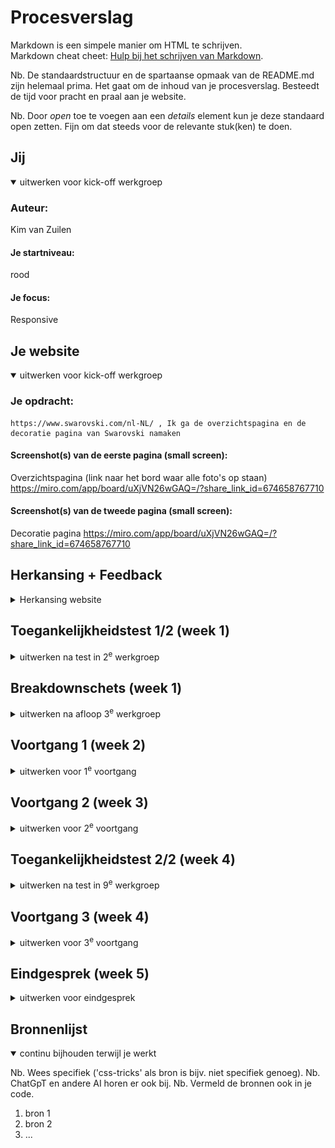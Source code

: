 # Procesverslag
Markdown is een simpele manier om HTML te schrijven.  
Markdown cheat cheet: [Hulp bij het schrijven van Markdown](https://github.com/adam-p/markdown-here/wiki/Markdown-Cheatsheet).

Nb. De standaardstructuur en de spartaanse opmaak van de README.md zijn helemaal prima. Het gaat om de inhoud van je procesverslag. Besteedt de tijd voor pracht en praal aan je website.

Nb. Door *open* toe te voegen aan een *details* element kun je deze standaard open zetten. Fijn om dat steeds voor de relevante stuk(ken) te doen.





## Jij

<details open>
  <summary>uitwerken voor kick-off werkgroep</summary>

  ### Auteur:
  Kim van Zuilen

  #### Je startniveau:
  rood

  #### Je focus:
  Responsive
 
</details>





## Je website

<details open>
  <summary>uitwerken voor kick-off werkgroep</summary>

  ### Je opdracht:
    https://www.swarovski.com/nl-NL/ , Ik ga de overzichtspagina en de decoratie pagina van Swarovski namaken

  #### Screenshot(s) van de eerste pagina (small screen): 
 Overzichtspagina (link naar het bord waar alle foto's op staan)
 https://miro.com/app/board/uXjVN26wGAQ=/?share_link_id=674658767710

  #### Screenshot(s) van de tweede pagina (small screen):
  Decoratie pagina
 https://miro.com/app/board/uXjVN26wGAQ=/?share_link_id=674658767710
 
</details>


## Herkansing + Feedback

<details>
  <summary>Herkansing website </summary>

    ### herkansing
    Voor mijn herkansing ben ik helemaal opnieuw begonnen. Ik had namelijk mijn website gekozen in de tijd dat kerst zou gaan komen, waardoor de styling van mijn website hierdoor was aangepast. Ook had ik een samenwerking uitgekozen van Skims die aan het eind van het vak ook niet meer liep.
    
    Hierdoor heb ik ervoor gekozen om uiteindelijk mijn aandacht te schenken aan een ander vak en met een schone lei te beginnen aan de herkansing. Voor deze herkansing heb ik 2 pagina's gekozen die van styling en functies hetzelfde zijn als de vorige. 
    
    Reden voor het veranderen van keuze tussen de planes. Ik kwam er snel achter dat ik eigenlijk onbewust al bezig was met het maken een responsive website. Maar omdat ik in het begin een surface plan website heb ik gekozen, was ik erg veel tijd kwijt aan het toevoegen van elementen. Voor deze herkansing heb ik er dus voor gekozen om nu de responsive (kant) te kiezen. 
    
</details>

## Toegankelijkheidstest 1/2 (week 1)

<details>
  <summary>uitwerken na test in 2<sup>e</sup> werkgroep</summary>

  ### Bevindingen Vóór de herkansing
  <img src="readme-images/wcga-checklist2.png" width="375px" alt="WCAG checklist 1">
  <img src="readme-images/Wcag-checklist1.png" width="375px" alt="WCAG checklist 2">
    
  Lijst met je bevindingen die in de test naar voren kwamen:
  - Veel foto's worden niet benoemd als foto's maar als links, zie voorbeeld; 
  - Soms worden er andere kopjes door elkaar gehaald met de H2 en H3
  - Bij foto's worden er geen beschrijvingen gezet. De foto's worden ook niet gezien als foto's maar als links.
  - Sommige stukken tekst worden niet beschreven als paragrafen,p, maar als #text
  
  <img src="readme-images/opmerkingen-in-code.png" width="375px" alt="toegankelijkheidstekst uitkomsten">


    ### Bevindingen herkansing
    Voor mijn herkansing gebruik ik dezelfde website alleen verschillende slides van de website. Aangezien de thema's zijn veranderd. Ondanks ik ben verandert van pagina's komen de bevindingen van de toegankelijkheidstest wel overeen omdat de fouten die zij maken voor het opstellen van de website overal hetzelfde zijn. Dus zijn de bevindingen nog steeds geldig.
</details>


## Breakdownschets (week 1)

<details>
  <summary>uitwerken na afloop 3<sup>e</sup> werkgroep</summary>
  <img src="readme-images/1.png" width="375px" alt="breakdown + responsive schermen">
    <img src="readme-images/2.png" width="375px" alt="breakdown + responsive schermen">
      <img src="readme-images/3.png" width="375px" alt="breakdown + responsive schermen">
        <img src="readme-images/4.png" width="375px" alt="breakdown + responsive schermen">
          <img src="readme-images/5.png" width="375px" alt="breakdown + responsive schermen">
            <img src="readme-images/6.png" width="375px" alt="breakdown + responsive schermen">
              <img src="readme-images/7.png" width="375px" alt="breakdown + responsive schermen">
                <img src="readme-images/8.png" width="375px" alt="breakdown + responsive schermen">
                  <img src="readme-images/9.png" width="375px" alt="breakdown + responsive schermen">
                  <img src="readme-images/10.png" width="375px" alt="breakdown + responsive schermen">
                    <img src="readme-images/11.png" width="375px" alt="breakdown + responsive schermen">
                      <img src="readme-images/12.png" width="375px" alt="breakdown + responsive schermen">
                        <img src="readme-images/13.png" width="375px" alt="breakdown + responsive schermen">
                          <img src="readme-images/14.png" width="375px" alt="breakdown + responsive schermen">
                            <img src="readme-images15/.png" width="375px" alt="breakdown + responsive schermen">
                              <img src="readme-images/16.png" width="375px" alt="breakdown + responsive schermen">
                                <img src="readme-images/17.png" width="375px" alt="breakdown + responsive schermen">
</details>



## Voortgang 1 (week 2)

<details>
  <summary>uitwerken voor 1<sup>e</sup> voortgang</summary>
  
### Herkansing vooruitgang
    Als eerst ben ik goed gaan kijken naar mijn website en ik kwam er al snel achter dat het een beter besluit zou zijn om helemaal opnieuw te beginnen. Er waren namelijk een paar dingen die echt beter hadden gekund.
    
    - informatie beter verzamelen 
    - foto's beter benoemen
    - meer informatie zoeken over hoe je bepaalde code moet schrijven inplaats van proberen
    
### Vooruitgang week 1 
Ik ben dit project begonnen met een cursus volgen online voor responsive design. Ik ben niet ervaren met coderen dus vond ik dit handig om te doen. Ik heb dit gedaan op de website Codecademy. Nadat ik de cursus heb afgerond, ben ik begonnen met de website. Ik heb eerst alle Html code geschreven van beide pagina's. Daarna ben ik de css gaan schrijven voor de allergrootste grootte van de pagina's. 

  ### Stand van zaken
  Hier dit ging goed & dit was lastig (neem ook screenshots op van delen van je website en code)
   
  Ik heb gemerkt bij het maken van de oefeningen in les dat ik grid nog wel lastig vindt. Ook vind ik het lastig om te beslissen wanneer je een div, een class of een span nodig hebt, aangezien de code van de website van Swarovski alleen maar daar uit bestaat. Dus voor nu heb ik alle content erin gezet en een paar div met span (alleen voor bepaalde artikelen). 
  Veel foto's waren links, dus deze heb ik ook in de code gezet. Ik liep wel  tegen 1 ding aan > Als je een foto download van de website komt het als een .avif bestand eruit en die wordt niet herkend dus ik heb alle foto's als png moeten omzetten. Ook had ik eerst alle foto's in 1 de map images, maar nu heb ik die wel opgedeeld in verschillende onderwerpen: 
  - kim-kardashain
  - ornaments
  - sieraden
  - kleding 
  - overige foto's

  
  ### 24 november - Eerste feedback 
  1) Breakdown : Niet alle elementen zijn uitgebreid beschreven. Dit houdt in ;
  - in de header staan icoontjes van een winkelmandje > deze heb ik alleen aangegeven als een icoon, maar het is een button  met een image. 
  Ook had ik in mijn vorige breakdown geen articles of sections genoemd, dus dit moet ook nog gedaan worden. 
  
  2) De html code : Zoals hierboven vermeld, had ik nog geen gebruik gemaakt van articles of sections dus deze moet ik erin zetten. Ook het gebruik van 
  de headings moeten aangepast worden > Let op H2 & H3.
  Bij de beschrijvingen van kleding > 30% korting, 3 kleuren > had ik gebruik gemaakt van spans, maar ik kan hiervoor ook p gebruiken. 
  

</details>





## Voortgang 2 (week 3)

<details>
  <summary>uitwerken voor 2<sup>e</sup> voortgang</summary>

 ### Stand van zaken (herkansing)
 ### Vooruitgang week 2
In week 2 heb ik de css afgemaakt en ben ik mij gaan richten op het responsive maken. Dit was toch iets lastiger dan gedacht, aangezien bij de cursus je 1 onderdeel had dat je moest stylen, maar dat is in de werkelijkheid anders. Ik heb hier veel mee lopen experimenteren en oefenen en uiteindelijk is het mij gelukt om het repsonsive te maken. 

1 ding waar ik tegen aanliep bij het schrijven van de code waren de grootte van de images. Alle foto's van swarovski staan in een avif bestand. Een avif bestand is een andere methode om foto's en video's op te slaan. Deze methode zorgt voor een goede kwaliteit, maar ik wist niet of ik dit kon gebruiken. 

Wel ben ik erg trots op hoe ik dit proces heb aangepakt. Het was geen makkelijke route die ik heb genomen voor dit vak, maar ben zeker gegroeid in het proces en durf wel te zeggen dat ik trots ben op mijn werk. Ik had namelijk nooit gedacht dat ik zoiets kon gaan maken in jaar 2!!! :)

  ### Stand van zaken (voor herkansing)
  Deze week was voor mij geen goede week. Het coderen met Css ging niet bepaald goed.
  Na de feedback van week 1 was ik er van overtuigd dat alles wel ging lukken alleen nadat ik de Html code allemaal had opgeschreven, liep ik tegen een muur aan. 
  Niet omdat de code fout was, maar omdat ik het allemaal zo was. Waar moest ik beginnen?  Ik ben toen begonnen met de inhoud van de website, maar ik kwam er al snel achter dat dit niet ging. 
  Ook moest al mijn kennis weer opgefrist worden wat mij veel tijd heeft gekost. 
  

  ### Belangrijke ontdekkingen deze week
  Wat ik uiteindelijk deze week heb gedaan is:
  - navigatiebar gemaakt 
  - foto's allemaal opgeslagen in png bestand + juiste formaat (bijna allemaal)
  - feedback verwerkt van vorige week
  - juiste vervanging gevonden voor de font-family
</details>





## Toegankelijkheidstest 2/2 (week 4)

<details>
  <summary>uitwerken na test in 9<sup>e</sup> werkgroep</summary>

  ### Bevindingen
  Lijst met je bevindingen die in de test naar voren kwamen (geef ook aan wat er verbeterd is):

</details>





## Voortgang 3 (week 4)

<details>
  <summary>uitwerken voor 3<sup>e</sup> voortgang</summary>

  ### Stand van zaken
  Ik liep aan het einde tegen heel wat dingen aan:
  1) Ik heb bepaalde secties met daarin artikelen, maar voor de responsive deisgn worden deze artikelen kleiner naarmate je het scherm kleiner maakt. Voor de derde grootte van het scherm verandert de grote van het responsive design niet meer. Ik weet ook niet hoe ik dit moet oplossen.
  2) Ik had erg veel moeite met tekst over een video heenkrijgen. Dit is mij uiteindelijk gelukt toen ik gebruik ging maken van z-index. Met z-index kun je de items naar voren selecteren of naar achteren. Ik heb dit op deze manier opgelost.
  3) Video van marvel bij disney op de decoratie pagina was heel lastig om goed te plaatsen in de website. Het filmpje is erg groot en niet goed geschaald. Hierdoor is het een uitdaging om de width 100% te maken maar dat de hoogte niet ook 100% is. Ik heb hier veel mee lopen struggelen en uiteindelijk is het mij gelukt om in de video tag > controls height , neer te zetten. Wel is daardoor een deel van de video ingezoomed. 
  4) De footer verandert als het scherm kleiner wordt. Dit moet ik nog gaan oplossen 

</details>



## Eindgesprek (week 5)

<details>
  <summary>uitwerken voor eindgesprek</summary>

  ### Je uitkomst - karakteristiek screenshots:
  <img src="readme-images/dummy-plaatje.jpg" width="375px" alt="uitomst opdracht 1">


  ### Dit ging goed/Heb ik geleerd: 
  Korte omschrijving met plaatjes

  <img src="readme-images/" width="375px" alt="top">


  ### Dit was lastig/Is niet gelukt:
  Korte omschrijving met plaatjes

  <img src="readme-images/dummy-plaatje.jpg" width="375px" alt="bummer">
</details>





## Bronnenlijst

<details open>
  <summary>continu bijhouden terwijl je werkt</summary>

  Nb. Wees specifiek ('css-tricks' als bron is bijv. niet specifiek genoeg). 
  Nb. ChatGpT en andere AI horen er ook bij.
  Nb. Vermeld de bronnen ook in je code.

  1. bron 1
  2. bron 2
  3. ...

</details>

